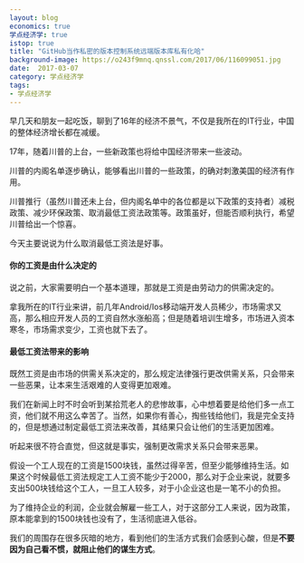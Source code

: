 ```yaml
---
layout: blog
economics: true
学点经济学: true
istop: true
title: "GitHub当作私密的版本控制系统远端版本库私有化哈"
background-image: https://o243f9mnq.qnssl.com/2017/06/116099051.jpg
date:  2017-03-07
category: 学点经济学
tags:
- 学点经济学
---
```


早几天和朋友一起吃饭，聊到了16年的经济不景气，不仅是我所在的IT行业，中国的整体经济增长都在减缓。

17年，随着川普的上台，一些新政策也将给中国经济带来一些波动。

川普的内阁名单逐步确认，能够看出川普的一些政策，的确对刺激美国的经济有作用。

川普推行（虽然川普还未上台，但内阁名单中的各位都是以下政策的支持者）减税政策、减少环保政策、取消最低工资法政策等。政策虽好，但能否顺利执行，希望川普给出一个惊喜。

今天主要说说为什么取消最低工资法是好事。

#### 你的工资是由什么决定的

说之前，大家需要明白一个基本道理，那就是工资是由劳动力的供需决定的。

拿我所在的IT行业来讲，前几年Android/Ios移动端开发人员稀少，市场需求又高，那么相应开发人员的工资自然水涨船高；但是随着培训生增多，市场进入资本寒冬，市场需求变少，工资也就下去了。

#### 最低工资法带来的影响

既然工资是由市场的供需关系决定的，那么规定法律强行更改供需关系，只会带来一些恶果，让本来生活艰难的人变得更加艰难。

我们在新闻上时不时会听到某拾荒老人的悲惨故事，心中想着要是给他们多一点工资，他们就不用这么幸苦了。当然，如果你有善心，掏些钱给他们，我是完全支持的，但是想通过制定最低工资法来改善，其结果只会让他们的生活更加困难。

听起来很不符合直觉，但这就是事实，强制更改需求关系只会带来恶果。

假设一个工人现在的工资是1500块钱，虽然过得辛苦，但至少能够维持生活。如果这个时候最低工资法规定工人工资不能少于2000，那么对于企业来说，就要多支出500块钱给这个工人，一旦工人较多，对于小企业这也是一笔不小的负担。

为了维持企业的利润，企业就会解雇一些工人，对于这部分工人来说，因为政策，原本能拿到的1500块钱也没有了，生活彻底进入低谷。

我们的周围存在很多灰暗的地方，看到他们的生活方式我们会感到心酸，但是**不要因为自己看不惯，就阻止他们的谋生方式**。
